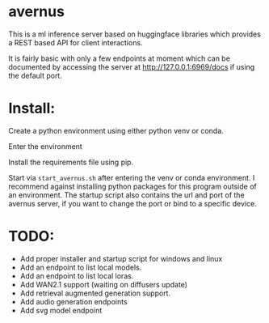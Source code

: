# avernus

This is a ml inference server based on huggingface libraries which provides a REST based API for client interactions.

It is fairly basic with only a few endpoints at moment which can be documented by accessing the server at http://127.0.0.1:6969/docs if using the default port.

# Install:
Create a python environment using either python venv or conda.

Enter the environment

Install the requirements file using pip.

Start via `start_avernus.sh` after entering the venv or conda environment. I recommend against installing python packages for this program outside of an environment. The startup script also contains the url and port of the avernus server, if you want to change the port or bind to a specific device.

# TODO:

- Add proper installer and startup script for windows and linux
- Add an endpoint to list local models.
- Add an endpoint to list local loras.
- Add WAN2.1 support (waiting on diffusers update)
- Add retrieval augmented generation support.
- Add audio generation endpoints
- Add svg model endpoint

